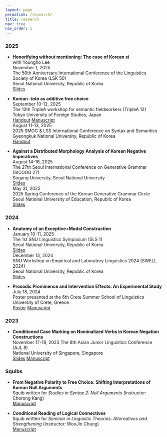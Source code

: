```yaml
---
layout: page
permalink: /research/
title: research
nav: true
nav_order: 1
---
```


### 2025

- **Honorifying without mentioning: The case of Korean *si***  
    with Youngho Lee  
    November 1, 2025  
    The 50th Anniversary International Conference of the Linguistics Society of Korea (LSK 50)  
    Seoul National University, Republic of Korea  
    [Slides](../assets/pdf/example_pdf.pdf)

- **Korean *-lato* as additive free choice**  
    September 10-12, 2025  
    The 12th TripleA workshop for semantic fieldworkers (TripleA 12)  
    Tokyo University of Foreign Studies, Japan  
    [Handout](../assets/pdf/example_pdf.pdf) [Manuscript](../assets/pdf/example_pdf.pdf)  
    August 11-13, 2025  
    2025 SMOG & LSS International Conference on Syntax and Semantics  
    Gyeongkuk National University, Republic of Korea  
    [Handout](../assets/pdf/example_pdf.pdf)

- **Against a Distributed Morphology Analysis of Korean Negative Imperatives**  
    August 14-16, 2025  
    The 27th Seoul International Conference on Generative Grammar (SICOGG 27)  
    Sogang University, Seoul National University  
    [Slides](../assets/pdf/example_pdf.pdf)  
    May 31, 2025  
    2025 Spring Conference of the Korean Generative Grammar Circle  
    Seoul National University of Education, Republic of Korea  
    [Slides](../assets/pdf/example_pdf.pdf)

### 2024

- **Anatomy of an Exceptive+Modal Construction**  
    January 10-11, 2025  
    The 1st SNU Linguistics Symposium (SLS 1)  
    Seoul National University, Republic of Korea  
    [Slides](../assets/pdf/example_pdf.pdf)  
    December 13, 2024  
    SNU Workshop on Empirical and Laboratory Linguistics 2024 (SWELL 2024)  
    Seoul National University, Republic of Korea  
    [Slides](../assets/pdf/example_pdf.pdf)

- **Prosodic Prominence and Intervention Effects: An Experimental Study**  
    July 18, 2024  
    Poster presented at the 6th Crete Summer School of Linguistics  
    University of Crete, Greece  
    [Poster](../assets/pdf/example_pdf.pdf) [Manuscript](../assets/pdf/example_pdf.pdf)

### 2023

- **Conditioned Case Marking on Nominalized Verbs in Korean Negation Constructions**  
    November 17-18, 2023
    The 8th Asian Junior Linguistics Conference (AJL 8)  
    National University of Singapore, Singapore  
    [Slides](../assets/pdf/example_pdf.pdf) [Manuscript](../assets/pdf/example_pdf.pdf)

### Squibs

- **From Negative Polarity to Free Choice: Shifting Interpretations of Korean Null Arguments**  
    Squib written for *Studies in Syntax 2: Null Arguments* (Instructor: Chorong Kang)  
    [Manuscript](../assets/pdf/example_pdf.pdf)

- **Conditional Reading of Logical Connectives**  
    Squib written for *Seminar in Linguistic Theories: Alternatives and Strengthening* (Instructor: WooJin Chung)  
    [Manuscript](../assets/pdf/example_pdf.pdf)
    